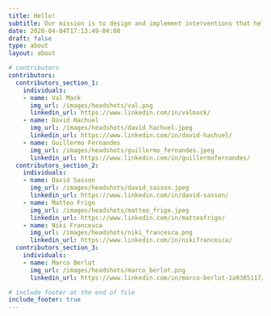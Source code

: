 ```yaml
---
title: Hello!
subtitle: Our mission is to design and implement interventions that help "flatten the curve" during the SARS-CoV-2 pandemic.
date: 2020-04-04T17:13:49-04:00
draft: false
type: about
layout: about

# contributors
contributors:
  contributors_section_1:
    individuals:
    - name: Val Mack
      img_url: /images/headshots/val.png
      linkedin_url: https://www.linkedin.com/in/valmack/
    - name: David Hachuel
      img_url: /images/headshots/david_hachuel.jpeg
      linkedin_url: https://www.linkedin.com/in/david-hachuel/
    - name: Guillermo Fernandes
      img_url: /images/headshots/guillermo_fernandes.jpeg
      linkedin_url: https://www.linkedin.com/in/guillermofernandes/
  contributors_section_2:
    individuals:
    - name: David Sasson
      img_url: /images/headshots/david_sasson.jpeg
      linkedin_url: https://www.linkedin.com/in/david-sasson/
    - name: Matteo Frigo
      img_url: /images/headshots/matteo_frigo.jpeg
      linkedin_url: https://www.linkedin.com/in/matteofrigo/
    - name: Niki Francesca
      img_url: /images/headshots/niki_francesca.png
      linkedin_url: https://www.linkedin.com/in/nikifrancesca/
  contributors_section_3:
    individuals:
    - name: Marco Berlot
      img_url: /images/headshots/marco_berlot.png
      linkedin_url: https://www.linkedin.com/in/marco-berlot-1a9385117/

# include footer at the end of file
include_footer: true
---
```

